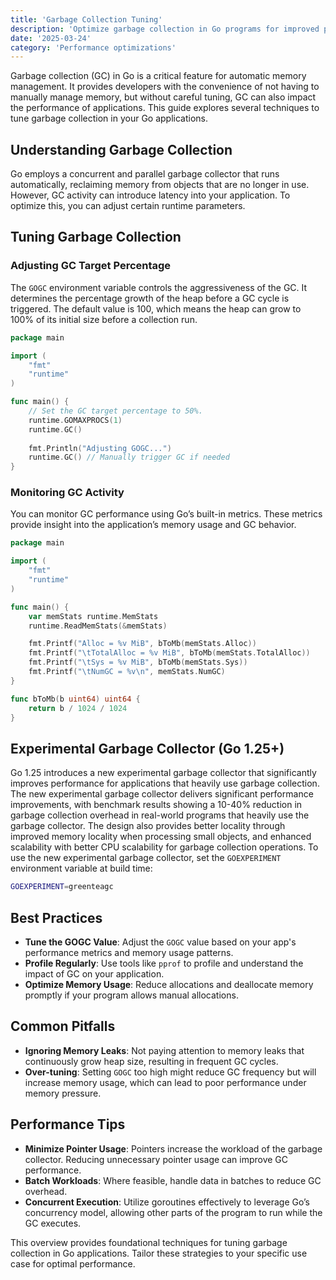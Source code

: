 ```yaml
---
title: 'Garbage Collection Tuning'
description: 'Optimize garbage collection in Go programs for improved performance'
date: '2025-03-24'
category: 'Performance optimizations'
---
```


Garbage collection (GC) in Go is a critical feature for automatic memory management. It provides developers with the convenience of not having to manually manage memory, but without careful tuning, GC can also impact the performance of applications. This guide explores several techniques to tune garbage collection in your Go applications.

## Understanding Garbage Collection

Go employs a concurrent and parallel garbage collector that runs automatically, reclaiming memory from objects that are no longer in use. However, GC activity can introduce latency into your application. To optimize this, you can adjust certain runtime parameters.

## Tuning Garbage Collection

### Adjusting GC Target Percentage

The `GOGC` environment variable controls the aggressiveness of the GC. It determines the percentage growth of the heap before a GC cycle is triggered. The default value is 100, which means the heap can grow to 100% of its initial size before a collection run.

```go
package main

import (
	"fmt"
	"runtime"
)

func main() {
	// Set the GC target percentage to 50%.
	runtime.GOMAXPROCS(1)
	runtime.GC()
	
	fmt.Println("Adjusting GOGC...")
	runtime.GC() // Manually trigger GC if needed
}
```

### Monitoring GC Activity

You can monitor GC performance using Go’s built-in metrics. These metrics provide insight into the application’s memory usage and GC behavior.

```go
package main

import (
	"fmt"
	"runtime"
)

func main() {
	var memStats runtime.MemStats
	runtime.ReadMemStats(&memStats)

	fmt.Printf("Alloc = %v MiB", bToMb(memStats.Alloc))
	fmt.Printf("\tTotalAlloc = %v MiB", bToMb(memStats.TotalAlloc))
	fmt.Printf("\tSys = %v MiB", bToMb(memStats.Sys))
	fmt.Printf("\tNumGC = %v\n", memStats.NumGC)
}

func bToMb(b uint64) uint64 {
	return b / 1024 / 1024
}
```

## Experimental Garbage Collector (Go 1.25+)

Go 1.25 introduces a new experimental garbage collector that significantly improves performance for applications that heavily use garbage collection. The new experimental garbage collector delivers significant performance improvements, with benchmark results showing a 10-40% reduction in garbage collection overhead in real-world programs that heavily use the garbage collector. The design also provides better locality through improved memory locality when processing small objects, and enhanced scalability with better CPU scalability for garbage collection operations.
To use the new experimental garbage collector, set the `GOEXPERIMENT` environment variable at build time:

```bash
GOEXPERIMENT=greenteagc
```

## Best Practices

- **Tune the GOGC Value**: Adjust the `GOGC` value based on your app's performance metrics and memory usage patterns.
- **Profile Regularly**: Use tools like `pprof` to profile and understand the impact of GC on your application.
- **Optimize Memory Usage**: Reduce allocations and deallocate memory promptly if your program allows manual allocations.

## Common Pitfalls

- **Ignoring Memory Leaks**: Not paying attention to memory leaks that continuously grow heap size, resulting in frequent GC cycles.
- **Over-tuning**: Setting `GOGC` too high might reduce GC frequency but will increase memory usage, which can lead to poor performance under memory pressure.

## Performance Tips

- **Minimize Pointer Usage**: Pointers increase the workload of the garbage collector. Reducing unnecessary pointer usage can improve GC performance.
- **Batch Workloads**: Where feasible, handle data in batches to reduce GC overhead.
- **Concurrent Execution**: Utilize goroutines effectively to leverage Go’s concurrency model, allowing other parts of the program to run while the GC executes.

This overview provides foundational techniques for tuning garbage collection in Go applications. Tailor these strategies to your specific use case for optimal performance.